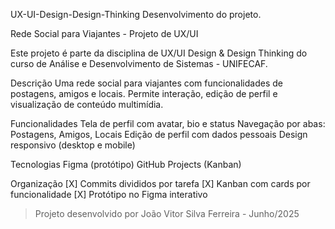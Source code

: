 UX-UI-Design-Design-Thinking
Desenvolvimento do projeto.

Rede Social para Viajantes - Projeto de UX/UI

Este projeto é parte da disciplina de UX/UI Design & Design Thinking do curso de Análise e Desenvolvimento de Sistemas - UNIFECAF.

 Descrição
Uma rede social para viajantes com funcionalidades de postagens, amigos e locais. Permite interação, edição de perfil e visualização de conteúdo multimídia.

 Funcionalidades
 Tela de perfil com avatar, bio e status
  Navegação por abas: Postagens, Amigos, Locais
  Edição de perfil com dados pessoais
  Design responsivo (desktop e mobile)

 Tecnologias
Figma (protótipo)
GitHub Projects (Kanban)


 Organização
[X] Commits divididos por tarefa
[X] Kanban com cards por funcionalidade
[X] Protótipo no Figma interativo




> Projeto desenvolvido por João Vitor Silva Ferreira - Junho/2025
